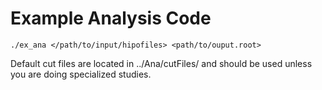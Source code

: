 # Example Analysis Code

```
./ex_ana </path/to/input/hipofiles> <path/to/ouput.root>
```

 Default cut files are located in ../Ana/cutFiles/ and should be used unless you are doing specialized studies. 
